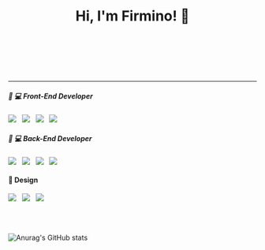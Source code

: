 <h1 align="center">Hi, I'm Firmino! 👋<br>
<br></h1>
<br>

<p align='center'>
  <a href="https://www.linkedin.com/in/firmino-costa-629973224/%22%3E <img src="https://img.shields.io/badge/linkedin-%230077B5.svg?&style=for-the-badge&logo=linkedin&logoColor=white" /></a>&nbsp;&nbsp;&nbsp;
  <a href="https://www.instagram.com/costanlc/%22%3E <img src="https://img.shields.io/badge/instagram-%23E4405F.svg?&style=for-the-badge&logo=instagram&logoColor=white" /></a>&nbsp;&nbsp;&nbsp;
  <a href="https://www.facebook.com/costa.neto.7/%22%3E <img src="https://img.shields.io/badge/facebook-%231877F2.svg?&style=for-the-badge&logo=facebook&logoColor=white" /></a>&nbsp;&nbsp;&nbsp;

</p>

<hr>



<h5> 🎨 💻 Front-End Developer</h5>
<p >
  <img src="https://img.shields.io/badge/html5%20-%23e34f26.svg?&style=for-the-badge&logo=html5&logoColor=white" />&nbsp;&nbsp;
  <img src="https://img.shields.io/badge/CSS3-1572B6?&style=for-the-badge&logo=css3&logoColor=white" />&nbsp;&nbsp;
  <img src="https://img.shields.io/badge/JavaScript-F7DF1E?style=for-the-badge&logo=javascript&logoColor=black" />&nbsp;&nbsp;
  <img src="https://img.shields.io/badge/Bootstrap-563D7C?style=for-the-badge&logo=bootstrap&logoColor=white%22%3E" />&nbsp;&nbsp;

</p>

  <h5> 🎨 💻 Back-End Developer</h5>
  <p >
  <img src="https://img.shields.io/badge/React-20232A?style=for-the-badge&logo=react&logoColor=61DAFB" />&nbsp;&nbsp;
  <img src="https://img.shields.io/badge/Python-3776AB?style=for-the-badge&logo=python&logoColor=white" />&nbsp;&nbsp;
  <img src="https://img.shields.io/badge/-Ruby%20on%20Rails-red?style=for-the-badge&logo=ruby&logoColor=white" />&nbsp;&nbsp;
  <img src="https://img.shields.io/badge/C%23?style=for-the-badge&logo=c%23&logoColor=White" />&nbsp;&nbsp;
</p>
  
<h4> 🎨 Design</h4>
<p >
  <img src="https://img.shields.io/badge/Adobe%20Photoshop-31A8FF?style=for-the-badge&logo=Adobe%20Photoshop&logoColor=white" />&nbsp;&nbsp;
  <img src="https://img.shields.io/badge/Adobe%20Illustrator-B08300?style=for-the-badge&logo=Adobe%20Illustrator&logoColor=white" />&nbsp;&nbsp;
  <img src="https://img.shields.io/badge/Figma-F24E1E?style=for-the-badge&logo=figma&logoColor=white" />&nbsp;&nbsp;
</p>
<br><br>

<span>![Anurag's GitHub stats](https://github-readme-stats.vercel.app/api?username=FirminoCosta&show_icons=true&theme=radical)&nbsp;&nbsp;&nbsp;&nbsp;&nbsp;</span>
